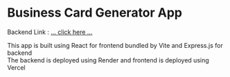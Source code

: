 # Business Card Generator App

Backend Link : [... click here ...](https://business-card-generator.onrender.com)

This app is built using React for frontend bundled by Vite and Express.js for backend  
The backend is deployed using Render and frontend is deployed using Vercel
